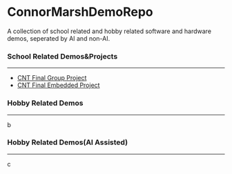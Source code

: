 # ConnorMarshDemoRepo
A collection of school related and hobby related software and hardware demos, seperated by AI and non-AI.


### School Related Demos&Projects
---

- [CNT Final Group Project](https://github.com/Connoronnno/CNT-Final-Aurora-Bryce-Connor-SLG)
- [CNT Final Embedded Project](https://github.com/Connoronnno/CNT-Final-Embedded-Project)
### Hobby Related Demos
---

b
### Hobby Related Demos(AI Assisted)
---

c
